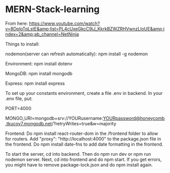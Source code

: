 # MERN-Stack-learning
From here: https://www.youtube.com/watch?v=8DploTqLstE&amp;list=PL4cUxeGkcC9iJ_KkrkBZWZRHVwnzLIoUE&amp;index=2&amp;ab_channel=NetNinja

Things to install:

nodemon(server can refresh automatically): npm install -g nodemon 

Environment: npm install dotenv 

MongoDB: npm install mongodb

Express: npm install express

To set up your constants environment, create a file .env in backend. In your .env file, put:

PORT=4000

MONGO_URI=mongodb+srv://YOURusername:YOURpassword@honeycomb.tkucoy7.mongodb.net/?retryWrites=true&w=majority

Frontend: Do npm install react-router-dom in the /frontend folder to allow for routers. Add "proxy": "http://localhost:4000" to the package.json file in the frontend. Do npm install date-fns to add date formatting in the frontend. 

To start the server, cd into backend. Then do npm run dev or npm run nodemon server. Next, cd into frontend and do npm start. If you get errors, you might have to remove package-lock.json and do npm install again.  